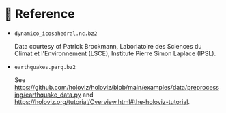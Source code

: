 # 📖 Reference

- `dynamico_icosahedral.nc.bz2`

   Data courtesy of Patrick Brockmann, Laboriatoire des Sciences du Climat et l'Environnement (LSCE), Institute Pierre Simon Laplace (IPSL).

- `earthquakes.parq.bz2`

   See https://github.com/holoviz/holoviz/blob/main/examples/data/preprocessing/earthquake_data.py and
   https://holoviz.org/tutorial/Overview.html#the-holoviz-tutorial.
